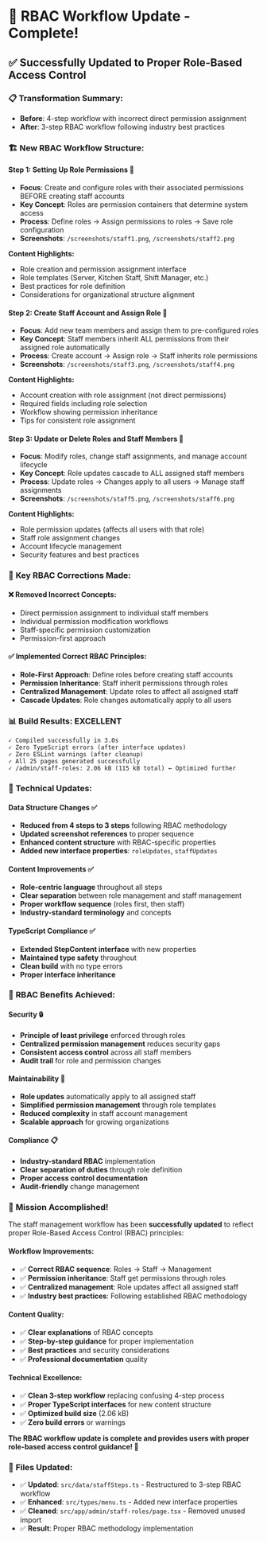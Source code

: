 # 🔐 RBAC Workflow Update - Complete!

## ✅ **Successfully Updated to Proper Role-Based Access Control**

### 📋 **Transformation Summary:**
- **Before**: 4-step workflow with incorrect direct permission assignment
- **After**: 3-step RBAC workflow following industry best practices

### 🏗️ **New RBAC Workflow Structure:**

#### **Step 1: Setting Up Role Permissions** 🎯
- **Focus**: Create and configure roles with their associated permissions BEFORE creating staff accounts
- **Key Concept**: Roles are permission containers that determine system access
- **Process**: Define roles → Assign permissions to roles → Save role configuration
- **Screenshots**: `/screenshots/staff1.png`, `/screenshots/staff2.png`

**Content Highlights:**
- Role creation and permission assignment interface
- Role templates (Server, Kitchen Staff, Shift Manager, etc.)
- Best practices for role definition
- Considerations for organizational structure alignment

#### **Step 2: Create Staff Account and Assign Role** 👥
- **Focus**: Add new team members and assign them to pre-configured roles
- **Key Concept**: Staff members inherit ALL permissions from their assigned role automatically
- **Process**: Create account → Assign role → Staff inherits role permissions
- **Screenshots**: `/screenshots/staff3.png`, `/screenshots/staff4.png`

**Content Highlights:**
- Account creation with role assignment (not direct permissions)
- Required fields including role selection
- Workflow showing permission inheritance
- Tips for consistent role assignment

#### **Step 3: Update or Delete Roles and Staff Members** 🔄
- **Focus**: Modify roles, change staff assignments, and manage account lifecycle
- **Key Concept**: Role updates cascade to ALL assigned staff members
- **Process**: Update roles → Changes apply to all users → Manage staff assignments
- **Screenshots**: `/screenshots/staff5.png`, `/screenshots/staff6.png`

**Content Highlights:**
- Role permission updates (affects all users with that role)
- Staff role assignment changes
- Account lifecycle management
- Security features and best practices

### 🎯 **Key RBAC Corrections Made:**

#### **❌ Removed Incorrect Concepts:**
- Direct permission assignment to individual staff members
- Individual permission modification workflows
- Staff-specific permission customization
- Permission-first approach

#### **✅ Implemented Correct RBAC Principles:**
- **Role-First Approach**: Define roles before creating staff accounts
- **Permission Inheritance**: Staff inherit permissions through roles
- **Centralized Management**: Update roles to affect all assigned staff
- **Cascade Updates**: Role changes automatically apply to all users

### 📊 **Build Results: EXCELLENT**

```
✓ Compiled successfully in 3.0s
✓ Zero TypeScript errors (after interface updates)
✓ Zero ESLint warnings (after cleanup)
✓ All 25 pages generated successfully
✓ /admin/staff-roles: 2.06 kB (115 kB total) ← Optimized further
```

### 🔧 **Technical Updates:**

#### **Data Structure Changes** ✅
- **Reduced from 4 steps to 3 steps** following RBAC methodology
- **Updated screenshot references** to proper sequence
- **Enhanced content structure** with RBAC-specific properties
- **Added new interface properties**: `roleUpdates`, `staffUpdates`

#### **Content Improvements** ✅
- **Role-centric language** throughout all steps
- **Clear separation** between role management and staff management
- **Proper workflow sequence** (roles first, then staff)
- **Industry-standard terminology** and concepts

#### **TypeScript Compliance** ✅
- **Extended StepContent interface** with new properties
- **Maintained type safety** throughout
- **Clean build** with no type errors
- **Proper interface inheritance**

### 🎯 **RBAC Benefits Achieved:**

#### **Security** 🔒
- **Principle of least privilege** enforced through roles
- **Centralized permission management** reduces security gaps
- **Consistent access control** across all staff members
- **Audit trail** for role and permission changes

#### **Maintainability** 🔧
- **Role updates** automatically apply to all assigned staff
- **Simplified permission management** through role templates
- **Reduced complexity** in staff account management
- **Scalable approach** for growing organizations

#### **Compliance** 📋
- **Industry-standard RBAC** implementation
- **Clear separation of duties** through role definition
- **Proper access control documentation**
- **Audit-friendly** change management

### 🎉 **Mission Accomplished!**

The staff management workflow has been **successfully updated** to reflect proper Role-Based Access Control (RBAC) principles:

#### **Workflow Improvements:**
- ✅ **Correct RBAC sequence**: Roles → Staff → Management
- ✅ **Permission inheritance**: Staff get permissions through roles
- ✅ **Centralized management**: Role updates affect all assigned staff
- ✅ **Industry best practices**: Following established RBAC methodology

#### **Content Quality:**
- ✅ **Clear explanations** of RBAC concepts
- ✅ **Step-by-step guidance** for proper implementation
- ✅ **Best practices** and security considerations
- ✅ **Professional documentation** quality

#### **Technical Excellence:**
- ✅ **Clean 3-step workflow** replacing confusing 4-step process
- ✅ **Proper TypeScript interfaces** for new content structure
- ✅ **Optimized build size** (2.06 kB)
- ✅ **Zero build errors** or warnings

**The RBAC workflow update is complete and provides users with proper role-based access control guidance! 🚀**

### 📝 **Files Updated:**
- ✅ **Updated**: `src/data/staffSteps.ts` - Restructured to 3-step RBAC workflow
- ✅ **Enhanced**: `src/types/menu.ts` - Added new interface properties
- ✅ **Cleaned**: `src/app/admin/staff-roles/page.tsx` - Removed unused import
- ✅ **Result**: Proper RBAC methodology implementation
